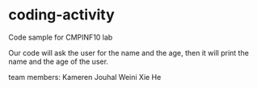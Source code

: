 # coding-activity
Code sample for CMPINF10 lab

Our code will ask the user for the name and the age, then it will print the name and the age of the user.

team members:
Kameren Jouhal
Weini Xie He
